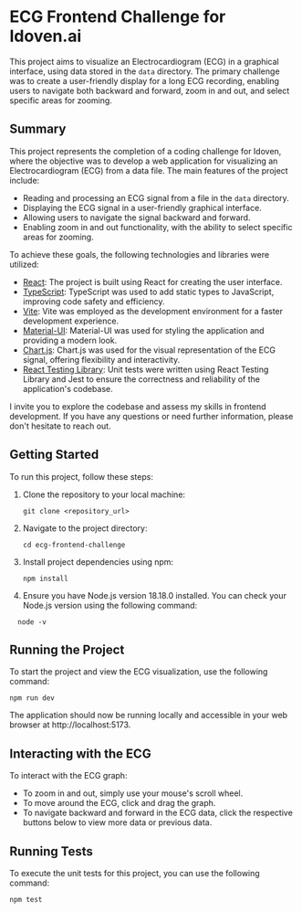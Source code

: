 # ECG Frontend Challenge for Idoven.ai

This project aims to visualize an Electrocardiogram (ECG) in a graphical interface, using data stored in the `data` directory. The primary challenge was to create a user-friendly display for a long ECG recording, enabling users to navigate both backward and forward, zoom in and out, and select specific areas for zooming.

## Summary

This project represents the completion of a coding challenge for Idoven, where the objective was to develop a web application for visualizing an Electrocardiogram (ECG) from a data file. The main features of the project include:

- Reading and processing an ECG signal from a file in the `data` directory.
- Displaying the ECG signal in a user-friendly graphical interface.
- Allowing users to navigate the signal backward and forward.
- Enabling zoom in and out functionality, with the ability to select specific areas for zooming.

To achieve these goals, the following technologies and libraries were utilized:

- [React](https://reactjs.org/): The project is built using React for creating the user interface.
- [TypeScript](https://www.typescriptlang.org/): TypeScript was used to add static types to JavaScript, improving code safety and efficiency.
- [Vite](https://vitejs.dev/): Vite was employed as the development environment for a faster development experience.
- [Material-UI](https://material-ui.com/): Material-UI was used for styling the application and providing a modern look.
- [Chart.js](https://www.chartjs.org/): Chart.js was used for the visual representation of the ECG signal, offering flexibility and interactivity.
- [React Testing Library](https://testing-library.com/docs/react-testing-library/intro/): Unit tests were written using React Testing Library and Jest to ensure the correctness and reliability of the application's codebase.

I invite you to explore the codebase and assess my skills in frontend development. If you have any questions or need further information, please don't hesitate to reach out.

## Getting Started

To run this project, follow these steps:

1. Clone the repository to your local machine:

   ```shell
   git clone <repository_url>

   ```

2. Navigate to the project directory:

   ```shell
   cd ecg-frontend-challenge

   ```

3. Install project dependencies using npm:

   ```shell
   npm install
   ```

4. Ensure you have Node.js version 18.18.0 installed. You can check your Node.js version using the following command:

```shell
  node -v
```

## Running the Project

To start the project and view the ECG visualization, use the following command:

```shell
npm run dev
```

The application should now be running locally and accessible in your web browser at http://localhost:5173.

## Interacting with the ECG

To interact with the ECG graph:

- To zoom in and out, simply use your mouse's scroll wheel.
- To move around the ECG, click and drag the graph.
- To navigate backward and forward in the ECG data, click the respective buttons below to view more data or previous data.

## Running Tests

To execute the unit tests for this project, you can use the following command:

```bash
npm test
```
